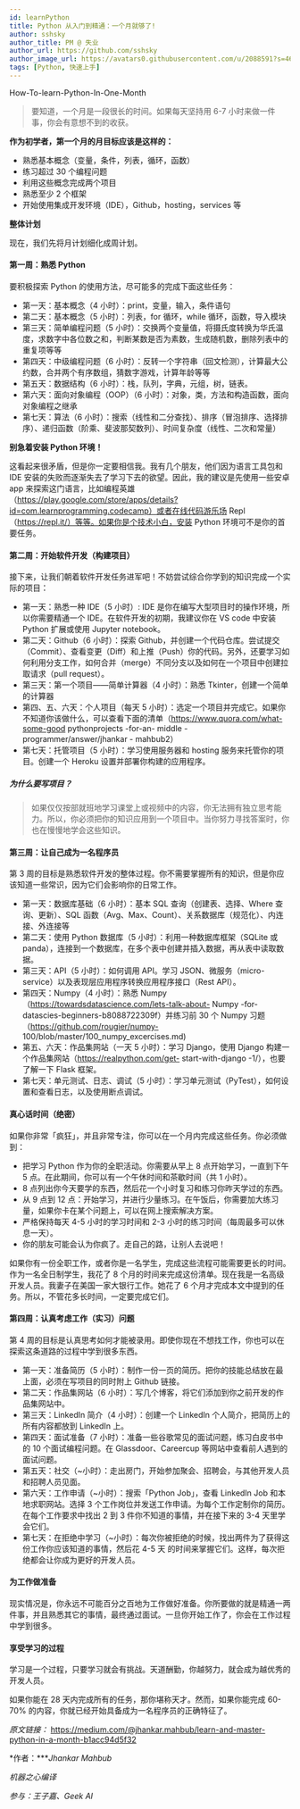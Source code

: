 ```yaml
---
id: learnPython
title: Python 从入门到精通：一个月就够了!
author: sshsky
author_title: PM @ 失业
author_url: https://github.com/sshsky
author_image_url: https://avatars0.githubusercontent.com/u/2088591?s=460&v=4
tags: [Python, 快速上手]
---
```


How-To-learn-Python-In-One-Month
<!--truncate-->

> 要知道，一个月是一段很长的时间。如果每天坚持用 6-7 小时来做一件事，你会有意想不到的收获。

**作为初学者，第一个月的月目标应该是这样的：**

- 熟悉基本概念（变量，条件，列表，循环，函数）
- 练习超过 30 个编程问题
- 利用这些概念完成两个项目
- 熟悉至少 2 个框架
- 开始使用集成开发环境（IDE），Github，hosting，services 等


**整体计划**

现在，我们先将月计划细化成周计划。

#### 第一周：熟悉 Python



要积极探索 Python 的使用方法，尽可能多的完成下面这些任务：



- 第一天：基本概念（4 小时）：print，变量，输入，条件语句
- 第二天：基本概念（5 小时）：列表，for 循环，while 循环，函数，导入模块
- 第三天：简单编程问题（5 小时）：交换两个变量值，将摄氏度转换为华氏温度，求数字中各位数之和，判断某数是否为素数，生成随机数，删除列表中的重复项等等
- 第四天：中级编程问题（6 小时）：反转一个字符串（回文检测），计算最大公约数，合并两个有序数组，猜数字游戏，计算年龄等等
- 第五天：数据结构（6 小时）：栈，队列，字典，元组，树，链表。
- 第六天：面向对象编程（OOP）（6 小时）：对象，类，方法和构造函数，面向对象编程之继承
- 第七天：算法（6 小时）：搜索（线性和二分查找）、排序（冒泡排序、选择排序）、递归函数（阶乘、斐波那契数列）、时间复杂度（线性、二次和常量）



**别急着安装 Python 环境！**

这看起来很矛盾，但是你一定要相信我。我有几个朋友，他们因为语言工具包和 IDE 安装的失败而逐渐失去了学习下去的欲望。因此，我的建议是先使用一些安卓 app 来探索这门语言，比如编程英雄（https://play.google.com/store/apps/details?id=com.learnprogramming.codecamp）或者在线代码游乐场 Repl（https://repl.it/）等等。如果你是个技术小白，安装 Python 环境可不是你的首要任务。

#### 第二周：开始软件开发（构建项目）

接下来，让我们朝着软件开发任务进军吧！不妨尝试综合你学到的知识完成一个实际的项目：

- 第一天：熟悉一种 IDE（5 小时）: IDE 是你在编写大型项目时的操作环境，所以你需要精通一个 IDE。在软件开发的初期，我建议你在 VS code 中安装 Python 扩展或使用 Jupyter notebook。
- 第二天：Github（6 小时）：探索 Github，并创建一个代码仓库。尝试提交（Commit）、查看变更（Diff）和上推（Push）你的代码。另外，还要学习如何利用分支工作，如何合并（merge）不同分支以及如何在一个项目中创建拉取请求（pull request）。
- 第三天：第一个项目——简单计算器（4 小时）：熟悉 Tkinter，创建一个简单的计算器
- 第四、五、六天：个人项目（每天 5 小时）：选定一个项目并完成它。如果你不知道你该做什么，可以查看下面的清单（https://www.quora.com/what-some-good pythonprojects -for-an- middle - programmer/answer/jhankar - mahbub2）
- 第七天：托管项目（5 小时）：学习使用服务器和 hosting 服务来托管你的项目。创建一个 Heroku 设置并部署你构建的应用程序。

##### 为什么要写项目？

> 如果仅仅按部就班地学习课堂上或视频中的内容，你无法拥有独立思考能力。所以，你必须把你的知识应用到一个项目中。当你努力寻找答案时，你也在慢慢地学会这些知识。

#### 第三周：让自己成为一名程序员

第 3 周的目标是熟悉软件开发的整体过程。你不需要掌握所有的知识，但是你应该知道一些常识，因为它们会影响你的日常工作。

- 第一天：数据库基础（6 小时）：基本 SQL 查询（创建表、选择、Where 查询、更新）、SQL 函数（Avg、Max、Count）、关系数据库（规范化）、内连接、外连接等
- 第二天：使用 Python 数据库（5 小时）：利用一种数据库框架（SQLite 或 panda），连接到一个数据库，在多个表中创建并插入数据，再从表中读取数据。
- 第三天：API（5 小时）：如何调用 API。学习 JSON、微服务（micro-service）以及表现层应用程序转换应用程序接口（Rest API）。
- 第四天：Numpy（4 小时）：熟悉 Numpy（https://towardsdatascience.com/lets-talk-about- Numpy -for- datascies-beginners-b8088722309f）并练习前 30 个 Numpy 习题（https://github.com/rougier/numpy- 100/blob/master/100_numpy_excercises.md)
- 第五、六天：作品集网站（一天 5 小时）：学习 Django，使用 Django 构建一个作品集网站（https://realpython.com/get- start-with-django -1/），也要了解一下 Flask 框架。
- 第七天：单元测试、日志、调试（5 小时）：学习单元测试（PyTest），如何设置和查看日志，以及使用断点调试。

#### 真心话时间（绝密）



如果你非常「疯狂」，并且非常专注，你可以在一个月内完成这些任务。你必须做到：

- 把学习 Python 作为你的全职活动。你需要从早上 8 点开始学习，一直到下午 5 点。在此期间，你可以有一个午休时间和茶歇时间（共 1 小时）。
- 8 点列出你今天要学的东西，然后花一个小时复习和练习你昨天学过的东西。
- 从 9 点到 12 点：开始学习，并进行少量练习。在午饭后，你需要加大练习量，如果你卡在某个问题上，可以在网上搜索解决方案。
- 严格保持每天 4-5 小时的学习时间和 2-3 小时的练习时间（每周最多可以休息一天）。
- 你的朋友可能会认为你疯了。走自己的路，让别人去说吧！



如果你有一份全职工作，或者你是一名学生，完成这些流程可能需要更长的时间。作为一名全日制学生，我花了 8 个月的时间来完成这份清单。现在我是一名高级开发人员。我妻子在美国一家大银行工作。她花了 6 个月才完成本文中提到的任务。所以，不管花多长时间，一定要完成它们。

#### 第四周：认真考虑工作（实习）问题

第 4 周的目标是认真思考如何才能被录用。即使你现在不想找工作，你也可以在探索这条道路的过程中学到很多东西。



- 第一天：准备简历（5 小时）：制作一份一页的简历。把你的技能总结放在最上面，必须在写项目的同时附上 Github 链接。
- 第二天：作品集网站（6 小时）：写几个博客，将它们添加到你之前开发的作品集网站中。
- 第三天：LinkedIn 简介（4 小时）：创建一个 LinkedIn 个人简介，把简历上的所有内容都放到 LinkedIn 上。
- 第四天：面试准备（7 小时）：准备一些谷歌常见的面试问题，练习白皮书中的 10 个面试编程问题。在 Glassdoor、Careercup 等网站中查看前人遇到的面试问题。
- 第五天：社交（~小时）：走出房门，开始参加聚会、招聘会，与其他开发人员和招聘人员见面。
- 第六天：工作申请（~小时）：搜索「Python Job」，查看 LinkedIn Job 和本地求职网站。选择 3 个工作岗位并发送工作申请。为每个工作定制你的简历。在每个工作要求中找出 2 到 3 件你不知道的事情，并在接下来的 3-4 天里学会它们。
- 第七天：在拒绝中学习（~小时）：每次你被拒绝的时候，找出两件为了获得这份工作你应该知道的事情，然后花 4-5 天 的时间来掌握它们。这样，每次拒绝都会让你成为更好的开发人员。



#### 为工作做准备

现实情况是，你永远不可能百分之百地为工作做好准备。你所要做的就是精通一两件事，并且熟悉其它的事情，最终通过面试。一旦你开始工作了，你会在工作过程中学到很多。

#### 享受学习的过程

学习是一个过程，只要学习就会有挑战。天道酬勤，你越努力，就会成为越优秀的开发人员。

如果你能在 28 天内完成所有的任务，那你堪称天才。然而，如果你能完成 60-70% 的内容，你就已经开始具备成为一名程序员的正确特征了。

*原文链接：* https://medium.com/@jhankar.mahbub/learn-and-master-python-in-a-month-b1acc94d5f32



*作者：****Jhankar Mahbub*

*机器之心编译*

*参与：王子嘉、Geek AI*